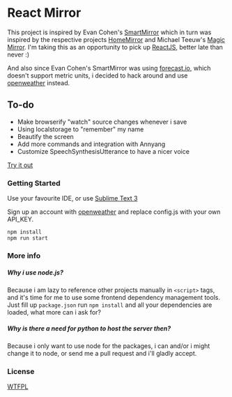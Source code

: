 
# React Mirror
This project is inspired by Evan Cohen's [SmartMirror](https://github.com/evancohen/smart-mirror) which in turn was inspired by the respective projects [HomeMirror](https://github.com/HannahMitt/HomeMirror) and Michael Teeuw's [Magic Mirror](http://michaelteeuw.nl/tagged/magicmirror). 
I'm taking this as an opportunity to pick up [ReactJS](https://facebook.github.io/react/), better late than never :)

And also since Evan Cohen's SmartMirror was using [forecast.io](http://forecast.io/), which doesn't support metric units, i decided to hack around and use [openweather](http://www.openweathermap.com/api) instead.
## To-do
- Make browserify "watch" source changes whenever i save
- Using localstorage to "remember" my name
- Beautify the screen
- Add more commands and integration with Annyang
- Customize SpeechSynthesisUtterance to have a nicer voice

<a href="http://murugaratham.github.io/react-mirror" target="_blank">Try it out</a>

### Getting Started
Use your favourite IDE, or use [Sublime Text 3](http://www.sublimetext.com/3) 

Sign up an account with [openweather](http://home.openweathermap.org/users/sign_in) and replace config.js with your own API_KEY.

```
npm install
npm run start
```
### More info
##### Why i use node.js?
Because i am lazy to reference other projects manually in `<script>` tags, and it's time for me to use some frontend dependency management tools. Just fill up `package.json` run `npm install` and all your dependencies are loaded, what more can i ask for?
##### Why is there a need for python to host the server then?
Because i only want to use node for the packages, i can and/or i might change it to node, or send me a pull request and i'll gladly accept.
### License
[WTFPL](http://www.wtfpl.net/)
